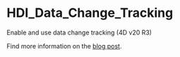 # HDI_Data_Change_Tracking

 Enable and use data change tracking (4D v20 R3)

Find more information on the [blog post](https://blog.4d.com/track-data-changes-in-your-database/).
